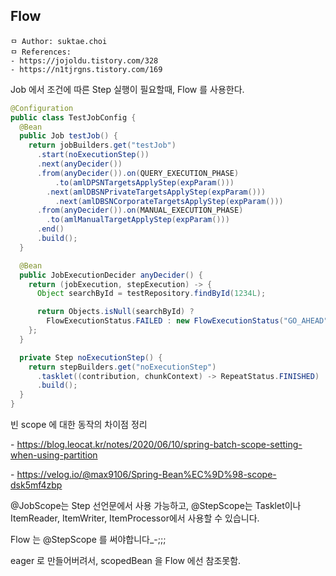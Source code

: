 ## Flow

```
ㅁ Author: suktae.choi
ㅁ References:
- https://jojoldu.tistory.com/328
- https://n1tjrgns.tistory.com/169
```

Job 에서 조건에 따른 Step 실행이 필요할때, Flow 를 사용한다.

```java
@Configuration
public class TestJobConfig {
  @Bean
  public Job testJob() {
    return jobBuilders.get("testJob")
      .start(noExecutionStep())
      .next(anyDecider())
      .from(anyDecider()).on(QUERY_EXECUTION_PHASE)
	      .to(amlDPSNTargetsApplyStep(expParam()))
  	    .next(amlDBSNPrivateTargetsApplyStep(expParam()))
    	  .next(amlDBSNCorporateTargetsApplyStep(expParam()))
      .from(anyDecider()).on(MANUAL_EXECUTION_PHASE)
      	.to(amlManualTargetApplyStep(expParam()))
      .end()
      .build();
  }

  @Bean
  public JobExecutionDecider anyDecider() {
    return (jobExecution, stepExecution) -> {
      Object searchById = testRepository.findById(1234L);

      return Objects.isNull(searchById) ? 
        FlowExecutionStatus.FAILED : new FlowExecutionStatus("GO_AHEAD");
    };
  }

  private Step noExecutionStep() {
    return stepBuilders.get("noExecutionStep")
      .tasklet((contribution, chunkContext) -> RepeatStatus.FINISHED)
      .build();
  }
}
```

빈 scope 에 대한 동작의 차이점 정리

\- https://blog.leocat.kr/notes/2020/06/10/spring-batch-scope-setting-when-using-partition

\- https://velog.io/@max9106/Spring-Bean%EC%9D%98-scope-dsk5mf4zbp



@JobScope는 Step 선언문에서 사용 가능하고, @StepScope는 Tasklet이나 ItemReader, ItemWriter, ItemProcessor에서 사용할 수 있습니다.

Flow 는 @StepScope 를 써야합니다_-;;;



eager 로 만들어버려서, scopedBean 을 Flow 에선 참조못함.

#### 



